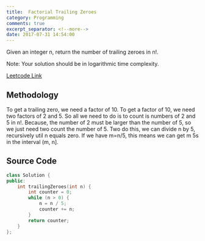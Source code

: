 ```yaml
---
title:  Factorial Trailing Zeroes
category: Programming
comments: true
excerpt_separator: <!--more-->
date: 2017-07-31 14:54:00
---
```

Given an integer n, return the number of trailing zeroes in n!.

Note: Your solution should be in logarithmic time complexity.
<!--more-->

[Leetcode Link](https://leetcode.com/problems/factorial-trailing-zeroes)

## Methodology
To get a trailing zero, we need a factor of 10. To get a factor of 10, we need two factors of 2 and 5. So all we need to do is to count is numbers of 2 and 5 in n!. Because, the number of 2 must be larger than the number of 5, so we just need two count the number of 5. Two do this, we can divide n by 5, recursively util n equals zero. If we have m=n/5, this means we can get m 5s in the interval (m, n]. 

## Source Code
```C++
class Solution {
public:
    int trailingZeroes(int n) {
        int counter = 0;
        while (n > 0) {
            n = n / 5;
            counter += n;
        }
        return counter;
    }
};
```
